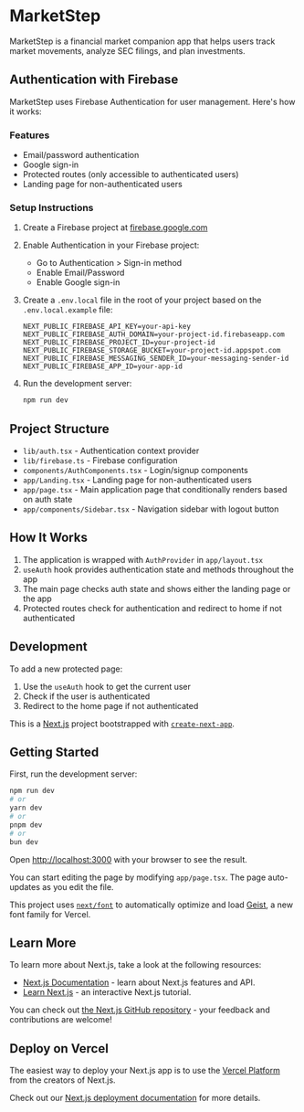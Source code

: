 # MarketStep

MarketStep is a financial market companion app that helps users track market movements, analyze SEC filings, and plan investments.

## Authentication with Firebase

MarketStep uses Firebase Authentication for user management. Here's how it works:

### Features

- Email/password authentication
- Google sign-in
- Protected routes (only accessible to authenticated users)
- Landing page for non-authenticated users

### Setup Instructions

1. Create a Firebase project at [firebase.google.com](https://firebase.google.com)

2. Enable Authentication in your Firebase project:
   - Go to Authentication > Sign-in method
   - Enable Email/Password
   - Enable Google sign-in

3. Create a `.env.local` file in the root of your project based on the `.env.local.example` file:
   ```
   NEXT_PUBLIC_FIREBASE_API_KEY=your-api-key
   NEXT_PUBLIC_FIREBASE_AUTH_DOMAIN=your-project-id.firebaseapp.com
   NEXT_PUBLIC_FIREBASE_PROJECT_ID=your-project-id
   NEXT_PUBLIC_FIREBASE_STORAGE_BUCKET=your-project-id.appspot.com
   NEXT_PUBLIC_FIREBASE_MESSAGING_SENDER_ID=your-messaging-sender-id
   NEXT_PUBLIC_FIREBASE_APP_ID=your-app-id
   ```

4. Run the development server:
   ```bash
   npm run dev
   ```

## Project Structure

- `lib/auth.tsx` - Authentication context provider
- `lib/firebase.ts` - Firebase configuration
- `components/AuthComponents.tsx` - Login/signup components
- `app/Landing.tsx` - Landing page for non-authenticated users
- `app/page.tsx` - Main application page that conditionally renders based on auth state
- `app/components/Sidebar.tsx` - Navigation sidebar with logout button

## How It Works

1. The application is wrapped with `AuthProvider` in `app/layout.tsx`
2. `useAuth` hook provides authentication state and methods throughout the app
3. The main page checks auth state and shows either the landing page or the app
4. Protected routes check for authentication and redirect to home if not authenticated

## Development

To add a new protected page:

1. Use the `useAuth` hook to get the current user
2. Check if the user is authenticated
3. Redirect to the home page if not authenticated

This is a [Next.js](https://nextjs.org) project bootstrapped with [`create-next-app`](https://nextjs.org/docs/app/api-reference/cli/create-next-app).

## Getting Started

First, run the development server:

```bash
npm run dev
# or
yarn dev
# or
pnpm dev
# or
bun dev
```

Open [http://localhost:3000](http://localhost:3000) with your browser to see the result.

You can start editing the page by modifying `app/page.tsx`. The page auto-updates as you edit the file.

This project uses [`next/font`](https://nextjs.org/docs/app/building-your-application/optimizing/fonts) to automatically optimize and load [Geist](https://vercel.com/font), a new font family for Vercel.

## Learn More

To learn more about Next.js, take a look at the following resources:

- [Next.js Documentation](https://nextjs.org/docs) - learn about Next.js features and API.
- [Learn Next.js](https://nextjs.org/learn) - an interactive Next.js tutorial.

You can check out [the Next.js GitHub repository](https://github.com/vercel/next.js) - your feedback and contributions are welcome!

## Deploy on Vercel

The easiest way to deploy your Next.js app is to use the [Vercel Platform](https://vercel.com/new?utm_medium=default-template&filter=next.js&utm_source=create-next-app&utm_campaign=create-next-app-readme) from the creators of Next.js.

Check out our [Next.js deployment documentation](https://nextjs.org/docs/app/building-your-application/deploying) for more details.
